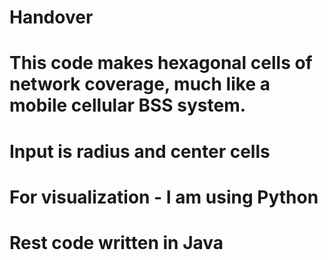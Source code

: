 # Handover

# This code makes hexagonal cells of network coverage, much like a mobile cellular BSS system.
# Input is radius and center cells
# For visualization - I am using Python
# Rest code written in Java

